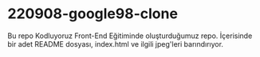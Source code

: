 # 220908-google98-clone

Bu repo Kodluyoruz Front-End Eğitiminde oluşturduğumuz repo. İçerisinde bir adet README dosyası, index.html ve ilgili jpeg'leri barındırıyor.
